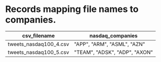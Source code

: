 # Records mapping file names to companies.


| csv_filename   | nasdaq_companies   |
|------------|------------|
| tweets_nasdaq100_4.csv   | "APP", "ARM", "ASML", "AZN"    |
| tweets_nasdaq100_5.csv   | "TEAM", "ADSK", "ADP", "AXON"    |
